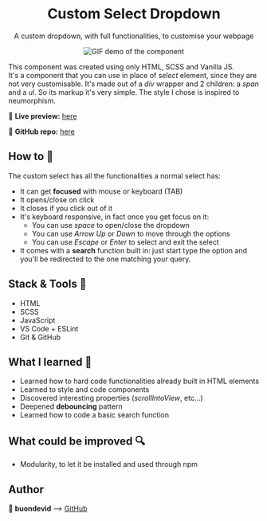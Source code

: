 <h1 align='center'>Custom Select Dropdown</h1> 
<p align='center'>A custom dropdown, with full functionalities, to customise your webpage</p>

<p align='center'>
<img align='center' src='https://user-images.githubusercontent.com/36935593/110833468-c1a11300-829c-11eb-8cac-39300a4f46b8.gif' alt="GIF demo of the component">
</p>

This component was created using only HTML, SCSS and Vanilla JS.\
It's a component that you can use in place of _select_ element, since they are not very customisable.
It's made out of a _div_ wrapper and 2 children: a _span_ and a _ul_. So its markup it's very simple.
The style I chose is inspired to neumorphism.

:link: **Live preview:** [here](https://buondevid.github.io/custom-select-dropdown/)

:link: **GitHub repo:** [here](https://github.com/buondevid/custom-select-dropdown)

## How to :microscope:

The custom select has all the functionalities a normal select has:
- It can get **focused** with mouse or keyboard (TAB)
- It opens/close on click
- It closes if you click out of it
- It's keyboard responsive, in fact once you get focus on it:
  - You can use _space_ to open/close the dropdown
  - You can use _Arrow Up_ or _Down_ to move through the options
  - You can use _Escape_ or _Enter_ to select and exit the select
- It comes with a **search** function built in: just start type the option and you'll be redirected to the one matching your query.

## Stack & Tools  :hammer:

- HTML
- SCSS
- JavaScript
- VS Code + ESLint
- Git & GitHub

## What I learned :book:

- Learned how to hard code functionalities already built in HTML elements
- Learned to style and code components
- Discovered interesting properties (_scrollIntoView_, etc...)
- Deepened **debouncing** pattern
- Learned how to code a basic search function

## What could be improved :mag: 

- Modularity, to let it be installed and used through npm

## Author

:moyai: **buondevid** --> [GitHub](https://github.com/buondevid)
